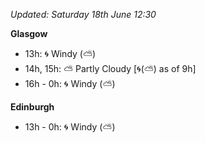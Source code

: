 *Updated: Saturday 18th June 12:30*

**Glasgow**

* 13h: :cyclone: Windy (:partly_sunny:)
* 14h, 15h: :partly_sunny: Partly Cloudy [:cyclone:(:partly_sunny:) as of 9h]
* 16h - 0h: :cyclone: Windy (:partly_sunny:)

**Edinburgh**

* 13h - 0h: :cyclone: Windy (:partly_sunny:)
